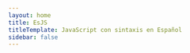 ```yaml
---
layout: home
title: EsJS
titleTemplate: JavaScript con sintaxis en Español
sidebar: false
---
```


<script setup>
import Home from '@theme/components/Home.vue'
</script>

<Home />
